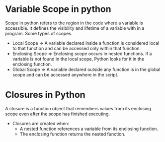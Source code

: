 # Variable Scope in python

Scope in python refers to the region in the code where a variable is accessible. It defines the visibility and lifetime of a variable with in a program. Some types of scopes.

- Local Scope => A variable declared inside a function is considered local to that function and can be accessed only within that function.
- Enclosing Scope => Enclosing scope occurs in nested functions. If a variable is not found in the local scope, Python looks for it in the enclosing function.
- Global Scope => A variable declared outside any function is in the global scope and can be accessed anywhere in the script.

# Closures in Python

A closure is a function object that remembers values from its enclosing scope even after the scope has finished executing.

- Closures are created when:
  - A nested function references a variable from its enclosing function.
  - The enclosing function returns the nested function.
